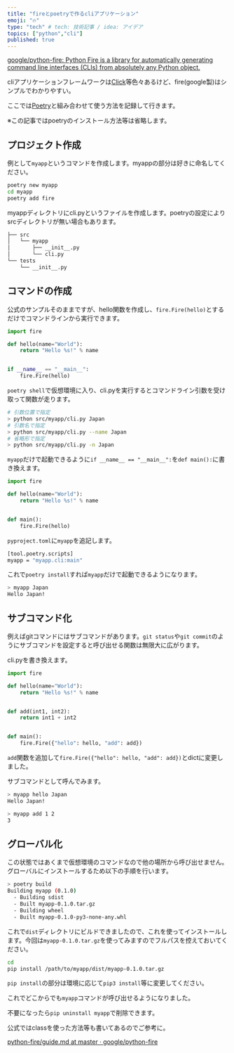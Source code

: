 ```yaml
---
title: "fireとpoetryで作るcliアプリケーション"
emoji: "🔥"
type: "tech" # tech: 技術記事 / idea: アイデア
topics: ["python","cli"]
published: true
---
```


[google/python-fire: Python Fire is a library for automatically generating command line interfaces (CLIs) from absolutely any Python object.](https://github.com/google/python-fire)

cliアプリケーションフレームワークは[Click](https://click.palletsprojects.com/en/8.0.x/)等色々あるけど、fire(google製)はシンプルでわかりやすい。

ここでは[Poetry](https://python-poetry.org/docs/)と組み合わせて使う方法を記録して行きます。

※この記事ではpoetryのインストール方法等は省略します。

## プロジェクト作成

例として`myapp`というコマンドを作成します。myappの部分は好きに命名してください。

```bash
poetry new myapp
cd myapp
poetry add fire
```

myappディレクトリにcli.pyというファイルを作成します。poetryの設定によりsrcディレクトリが無い場合もあります。

```bash
├── src
│   └── myapp
│       ├── __init__.py
│       └── cli.py
└── tests
    └── __init__.py
```
## コマンドの作成

公式のサンプルそのままですが、hello関数を作成し、`fire.Fire(hello)`とするだけでコマンドラインから実行できます。

```python
import fire

def hello(name="World"):
    return "Hello %s!" % name


if __name__ == "__main__":
    fire.Fire(hello)
```
`poetry shell`で仮想環境に入り、cli.pyを実行するとコマンドライン引数を受け取って関数が走ります。

```bash
# 引数位置で指定
> python src/myapp/cli.py Japan
# 引数名で指定
> python src/myapp/cli.py --name Japan
# 省略形で指定
> python src/myapp/cli.py -n Japan
```

`myapp`だけで起動できるように`if __name__ == "__main__":`を`def main():`に書き換えます。

```python
import fire

def hello(name="World"):
    return "Hello %s!" % name


def main():
    fire.Fire(hello)
```

`pyproject.toml`に`myapp`を追記します。

```bash
[tool.poetry.scripts]
myapp = "myapp.cli:main"
```

これで`poetry install`すれば`myapp`だけで起動できるようになります。

```bash
> myapp Japan
Hello Japan!
```

## サブコマンド化

例えばgitコマンドにはサブコマンドがあります。`git status`や`git commit`のようにサブコマンドを設定すると呼び出せる関数は無限大に広がります。

cli.pyを書き換えます。

```python
import fire

def hello(name="World"):
    return "Hello %s!" % name


def add(int1, int2):
    return int1 + int2


def main():
    fire.Fire({"hello": hello, "add": add})
```

`add`関数を追加して`fire.Fire({"hello": hello, "add": add})`とdictに変更しました。

サブコマンドとして呼んでみます。

```bash
> myapp hello Japan
Hello Japan!

> myapp add 1 2
3
```

## グローバル化

この状態ではあくまで仮想環境のコマンドなので他の場所から呼び出せません。グローバルにインストールするため以下の手順を行います。

```bash
> poetry build
Building myapp (0.1.0)
  - Building sdist
  - Built myapp-0.1.0.tar.gz
  - Building wheel
  - Built myapp-0.1.0-py3-none-any.whl
```

これで`dist`ディレクトリにビルドできましたので、これを使ってインストールします。今回は`myapp-0.1.0.tar.gz`を使ってみますのでフルパスを控えておいてください。

```bash
cd
pip install /path/to/myapp/dist/myapp-0.1.0.tar.gz
```

`pip install`の部分は環境に応じて`pip3 install`等に変更してください。

これでどこからでも`myapp`コマンドが呼び出せるようになりました。

不要になったら`pip uninstall myapp`で削除できます。


公式ではclassを使った方法等も書いてあるのでご参考に。

[python-fire/guide.md at master · google/python-fire](https://github.com/google/python-fire/blob/master/docs/guide.md)
